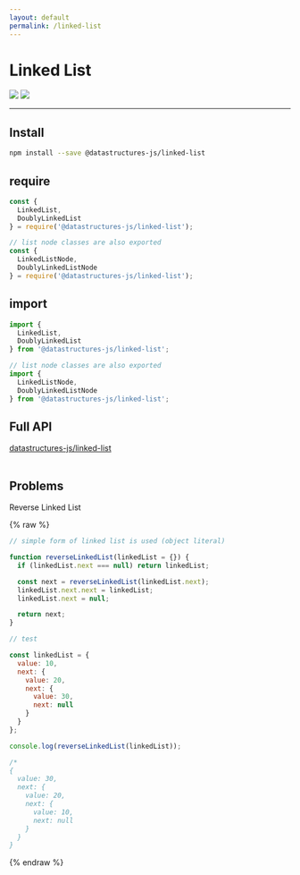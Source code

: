 ```yaml
---
layout: default
permalink: /linked-list
---
```


# Linked List

<div class="ds-badges">
  <img src="https://img.shields.io/npm/v/@datastructures-js/linked-list.svg"/>
  <img src="https://img.shields.io/npm/dm/@datastructures-js/linked-list.svg"/>
</div>
<hr />

## Install
```sh
npm install --save @datastructures-js/linked-list
```

## require
```js
const {
  LinkedList,
  DoublyLinkedList
} = require('@datastructures-js/linked-list');

// list node classes are also exported
const {
  LinkedListNode,
  DoublyLinkedListNode
} = require('@datastructures-js/linked-list');
```

## import
```js
import {
  LinkedList,
  DoublyLinkedList
} from '@datastructures-js/linked-list';

// list node classes are also exported
import {
  LinkedListNode,
  DoublyLinkedListNode
} from '@datastructures-js/linked-list';
```

## Full API
<a href="https://github.com/datastructures-js/linked-list#table-of-contents">datastructures-js/linked-list</a>
<br /><br />
## Problems

<p class="problem">Reverse Linked List</p>

{% raw %}
```js
// simple form of linked list is used (object literal)

function reverseLinkedList(linkedList = {}) {
  if (linkedList.next === null) return linkedList;

  const next = reverseLinkedList(linkedList.next);
  linkedList.next.next = linkedList;
  linkedList.next = null;

  return next;
}

// test

const linkedList = {
  value: 10,
  next: {
    value: 20,
    next: {
      value: 30,
      next: null
    }
  }
};

console.log(reverseLinkedList(linkedList));

/*
{
  value: 30,
  next: {
    value: 20,
    next: {
      value: 10,
      next: null
    }
  }
}
```
{% endraw %}

